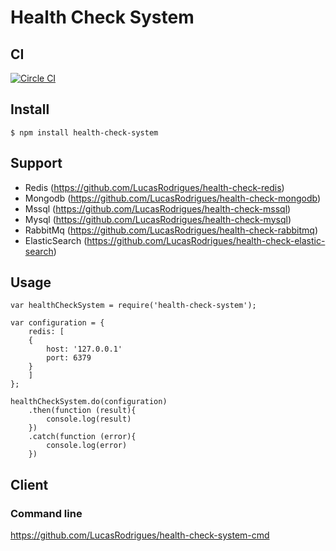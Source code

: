 # Health Check System

## CI
[![Circle CI](https://circleci.com/gh/LucasRodrigues/health-check-system.svg?style=svg)](https://circleci.com/gh/LucasRodrigues/health-check-system)

## Install

```
$ npm install health-check-system
```

## Support

- Redis (https://github.com/LucasRodrigues/health-check-redis)
- Mongodb (https://github.com/LucasRodrigues/health-check-mongodb)
- Mssql (https://github.com/LucasRodrigues/health-check-mssql)
- Mysql (https://github.com/LucasRodrigues/health-check-mysql)
- RabbitMq (https://github.com/LucasRodrigues/health-check-rabbitmq)
- ElasticSearch (https://github.com/LucasRodrigues/health-check-elastic-search)

## Usage

```
var healthCheckSystem = require('health-check-system');

var configuration = {
    redis: [
    {
        host: '127.0.0.1'
        port: 6379
    }
    ]
};

healthCheckSystem.do(configuration)
    .then(function (result){
        console.log(result)
    })
    .catch(function (error){
        console.log(error)
    })
```

## Client

### Command line
https://github.com/LucasRodrigues/health-check-system-cmd